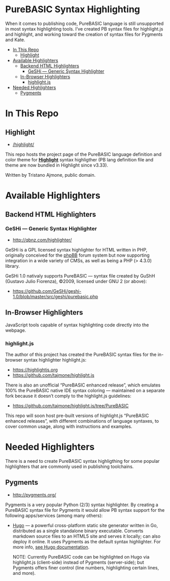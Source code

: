 PureBASIC Syntax Highlighting
=============================

When it comes to publishing code, PureBASIC language is still unsupported in most syntax highlighting tools. I’ve created PB syntax files for highlight.js and highlight, and working toward the creation of syntax files for Pygments and Kate.

<!-- #toc -->
-   [In This Repo](#in-this-repo)
    -   [Highlight](#highlight)
-   [Available Highlighters](#available-highlighters)
    -   [Backend HTML Highlighters](#backend-html-highlighters)
        -   [GeSHi — Generic Syntax Highlighter](#geshi--generic-syntax-highlighter)
    -   [In-Browser Highlighters](#in-browser-highlighters)
        -   [highlight.js](#highlightjs)
-   [Needed Highlighters](#needed-highlighters)
    -   [Pygments](#pygments)

<!-- /toc -->
In This Repo
============

Highlight
---------

-   [/highlight/](./highlight/)

This repo hosts the project page of the PureBASIC language definition and color theme for [**Highlight**](http://www.andre-simon.de/doku/highlight/en/highlight.php) syntax highligther (PB lang definition file and theme are now bundled in Highlight since v3.33).

Written by Tristano Ajmone, public domain.

Available Highlighters
======================

Backend HTML Highlighters
-------------------------

### GeSHi — Generic Syntax Highlighter

-   <http://qbnz.com/highlighter/>

GeSHi is a GPL licensed syntax highlighter for HTML written in PHP, originally conceived for the [phpBB](http://phpbb.net/) forum system but now supporting integration in a wide variety of CMSs, as well as being a PHP (&gt; 4.3.0) library.

GeSHi 1.0 nativaly supports PureBASIC — syntax file created by GuShH (Gustavo Julio Fiorenza), ©2009, licensed under GNU 2 (or above):

-   <https://github.com/GeSHi/geshi-1.0/blob/master/src/geshi/purebasic.php>

In-Browser Highlighters
-----------------------

JavaScript tools capable of syntax highlighting code directly into the webpage.

### highlight.js

The author of this project has created the PureBASIC syntax files for the in-browser syntax highlighter highlight.js:

-   https://highlightjs.org
-   https://github.com/tajmone/highlight.js

There is also an unofficial “PureBASIC enhanced release”, which emulates 100% the PureBASIC native IDE syntax coloring — maintained on a separate fork because it doesn’t comply to the highlight.js guidelines:

-   https://github.com/tajmone/highlight.js/tree/PureBASIC

This repo will soon host pre-built versions of highlight.js “PureBASIC enhanced releases”, with different combinations of language syntaxes, to cover common usage, along with instructions and examples.

Needed Highlighters
===================

There is a need to create PureBASIC syntax highligthing for some popular highlighters that are commonly used in publishing toolchains.

Pygments
--------

-   <http://pygments.org/>

Pygments is a very popular Python (2/3) syntax highlighter. By creating a PureBASIC syntax file for Pygments it would allow PB syntax support for the following apps/services (among many others):

-   [Hugo](https://gohugo.io/) — a powerful cross-platform static site generator written in Go, distributed as a single standalone binary executable. Converts markdown source files to an HTML5 site and serves it locally; can also deploy it online. It uses Pygments as the default syntax highlighter. For more info, [see Hugo documentation](https://gohugo.io/extras/highlighting).

    NOTE: Currently PureBASIC code can be highlighted on Hugo via highlight.js (client-side) instead of Pygments (server-side); but Pygments offers finer control (line numbers, highlighting certain lines, and more).



